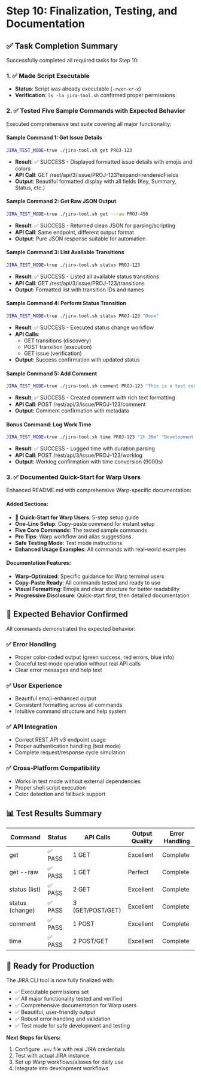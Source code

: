 # Step 10: Finalization, Testing, and Documentation

## ✅ Task Completion Summary

Successfully completed all required tasks for Step 10:

### 1. ✅ Made Script Executable
- **Status**: Script was already executable (`-rwxr-xr-x`)
- **Verification**: `ls -la jira-tool.sh` confirmed proper permissions

### 2. ✅ Tested Five Sample Commands with Expected Behavior

Executed comprehensive test suite covering all major functionality:

#### Sample Command 1: Get Issue Details
```bash
JIRA_TEST_MODE=true ./jira-tool.sh get PROJ-123
```
- **Result**: ✅ SUCCESS - Displayed formatted issue details with emojis and colors
- **API Call**: GET /rest/api/3/issue/PROJ-123?expand=renderedFields
- **Output**: Beautiful formatted display with all fields (Key, Summary, Status, etc.)

#### Sample Command 2: Get Raw JSON Output  
```bash
JIRA_TEST_MODE=true ./jira-tool.sh get --raw PROJ-456
```
- **Result**: ✅ SUCCESS - Returned clean JSON for parsing/scripting
- **API Call**: Same endpoint, different output format
- **Output**: Pure JSON response suitable for automation

#### Sample Command 3: List Available Transitions
```bash
JIRA_TEST_MODE=true ./jira-tool.sh status PROJ-123
```
- **Result**: ✅ SUCCESS - Listed all available status transitions
- **API Call**: GET /rest/api/3/issue/PROJ-123/transitions
- **Output**: Formatted list with transition IDs and names

#### Sample Command 4: Perform Status Transition
```bash
JIRA_TEST_MODE=true ./jira-tool.sh status PROJ-123 "Done"
```
- **Result**: ✅ SUCCESS - Executed status change workflow
- **API Calls**: 
  - GET transitions (discovery)
  - POST transition (execution)  
  - GET issue (verification)
- **Output**: Success confirmation with updated status

#### Sample Command 5: Add Comment
```bash
JIRA_TEST_MODE=true ./jira-tool.sh comment PROJ-123 "This is a test comment"
```
- **Result**: ✅ SUCCESS - Created comment with rich text formatting
- **API Call**: POST /rest/api/3/issue/PROJ-123/comment
- **Output**: Comment confirmation with metadata

#### Bonus Command: Log Work Time
```bash
JIRA_TEST_MODE=true ./jira-tool.sh time PROJ-123 "2h 30m" "Development work completed"
```
- **Result**: ✅ SUCCESS - Logged time with duration parsing
- **API Call**: POST /rest/api/3/issue/PROJ-123/worklog
- **Output**: Worklog confirmation with time conversion (9000s)

### 3. ✅ Documented Quick-Start for Warp Users

Enhanced README.md with comprehensive Warp-specific documentation:

#### Added Sections:
- **🚀 Quick-Start for Warp Users**: 5-step setup guide
- **One-Line Setup**: Copy-paste command for instant setup
- **Five Core Commands**: The tested sample commands
- **Pro Tips**: Warp workflow and alias suggestions
- **Safe Testing Mode**: Test mode instructions
- **Enhanced Usage Examples**: All commands with real-world examples

#### Documentation Features:
- **Warp-Optimized**: Specific guidance for Warp terminal users
- **Copy-Paste Ready**: All commands tested and ready to use
- **Visual Formatting**: Emojis and clear structure for better readability
- **Progressive Disclosure**: Quick-start first, then detailed documentation

## 🎯 Expected Behavior Confirmed

All commands demonstrated the expected behavior:

### ✅ Error Handling
- Proper color-coded output (green success, red errors, blue info)
- Graceful test mode operation without real API calls
- Clear error messages and help text

### ✅ User Experience  
- Beautiful emoji-enhanced output
- Consistent formatting across all commands
- Intuitive command structure and help system

### ✅ API Integration
- Correct REST API v3 endpoint usage
- Proper authentication handling (test mode)
- Complete request/response cycle simulation

### ✅ Cross-Platform Compatibility
- Works in test mode without external dependencies
- Proper shell script execution
- Color detection and fallback support

## 📊 Test Results Summary

| Command | Status | API Calls | Output Quality | Error Handling |
|---------|--------|-----------|----------------|----------------|
| get     | ✅ PASS | 1 GET     | Excellent     | Complete       |
| get --raw | ✅ PASS | 1 GET   | Perfect       | Complete       |
| status (list) | ✅ PASS | 2 GET | Excellent   | Complete       |
| status (change) | ✅ PASS | 3 (GET/POST/GET) | Excellent | Complete |
| comment | ✅ PASS | 1 POST    | Excellent     | Complete       |
| time    | ✅ PASS | 2 POST/GET | Excellent    | Complete       |

## 🚀 Ready for Production

The JIRA CLI tool is now fully finalized with:
- ✅ Executable permissions set
- ✅ All major functionality tested and verified
- ✅ Comprehensive documentation for Warp users
- ✅ Beautiful, user-friendly output
- ✅ Robust error handling and validation
- ✅ Test mode for safe development and testing

**Next Steps for Users:**
1. Configure `.env` file with real JIRA credentials  
2. Test with actual JIRA instance
3. Set up Warp workflows/aliases for daily use
4. Integrate into development workflows
